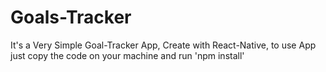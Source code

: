 # Goals-Tracker
It's a Very Simple Goal-Tracker App, 
Create with React-Native, 
to use App just copy the code on your machine and run 'npm install'
